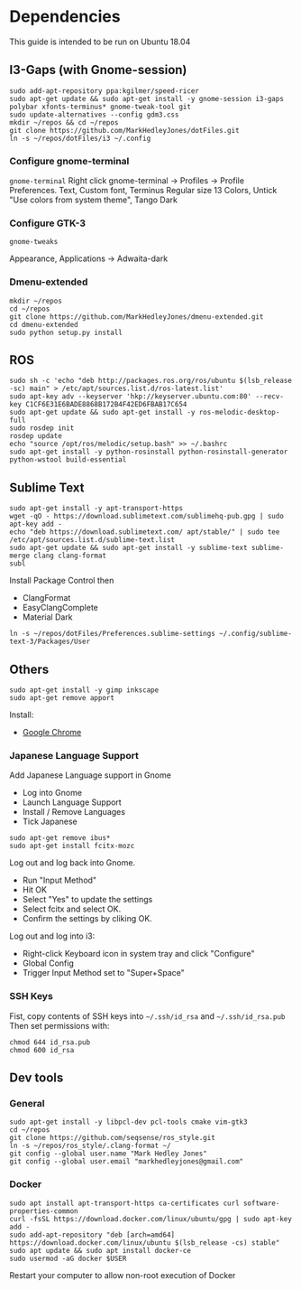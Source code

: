 # Dependencies

This guide is intended to be run on Ubuntu 18.04

## I3-Gaps (with Gnome-session)
```
sudo add-apt-repository ppa:kgilmer/speed-ricer
sudo apt-get update && sudo apt-get install -y gnome-session i3-gaps polybar xfonts-terminus* gnome-tweak-tool git
sudo update-alternatives --config gdm3.css
mkdir ~/repos && cd ~/repos
git clone https://github.com/MarkHedleyJones/dotFiles.git
ln -s ~/repos/dotFiles/i3 ~/.config
```

### Configure gnome-terminal

```gnome-terminal```
Right click gnome-terminal -> Profiles -> Profile Preferences.
Text, Custom font, Terminus Regular size 13
Colors, Untick "Use colors from system theme", Tango Dark

### Configure GTK-3
```
gnome-tweaks
```
Appearance, Applications -> Adwaita-dark

### Dmenu-extended
```
mkdir ~/repos
cd ~/repos
git clone https://github.com/MarkHedleyJones/dmenu-extended.git
cd dmenu-extended
sudo python setup.py install
```

## ROS
```
sudo sh -c 'echo "deb http://packages.ros.org/ros/ubuntu $(lsb_release -sc) main" > /etc/apt/sources.list.d/ros-latest.list'
sudo apt-key adv --keyserver 'hkp://keyserver.ubuntu.com:80' --recv-key C1CF6E31E6BADE8868B172B4F42ED6FBAB17C654
sudo apt-get update && sudo apt-get install -y ros-melodic-desktop-full
sudo rosdep init
rosdep update
echo "source /opt/ros/melodic/setup.bash" >> ~/.bashrc
sudo apt-get install -y python-rosinstall python-rosinstall-generator python-wstool build-essential
```

## Sublime Text
```
sudo apt-get install -y apt-transport-https
wget -qO - https://download.sublimetext.com/sublimehq-pub.gpg | sudo apt-key add -
echo "deb https://download.sublimetext.com/ apt/stable/" | sudo tee /etc/apt/sources.list.d/sublime-text.list
sudo apt-get update && sudo apt-get install -y sublime-text sublime-merge clang clang-format
subl
```
Install Package Control then
* ClangFormat
* EasyClangComplete
* Material Dark

```
ln -s ~/repos/dotFiles/Preferences.sublime-settings ~/.config/sublime-text-3/Packages/User
```

## Others
```
sudo apt-get install -y gimp inkscape
sudo apt-get remove apport
```
Install:
* [Google Chrome](https://www.google.com/chrome/)

### Japanese Language Support

Add Japanese Language support in Gnome
* Log into Gnome
* Launch Language Support
* Install / Remove Languages
* Tick Japanese

```
sudo apt-get remove ibus*
sudo apt-get install fcitx-mozc
```
Log out and log back into Gnome.
* Run "Input Method"
* Hit OK
* Select "Yes" to update the settings
* Select fcitx and select OK.
* Confirm the settings by cliking OK.

Log out and log into i3:
* Right-click Keyboard icon in system tray and click "Configure"
* Global Config
* Trigger Input Method set to "Super+Space"


### SSH Keys
Fist, copy contents of SSH keys into `~/.ssh/id_rsa` and `~/.ssh/id_rsa.pub`
Then set permissions with:
```
chmod 644 id_rsa.pub
chmod 600 id_rsa
```
## Dev tools

### General

```
sudo apt-get install -y libpcl-dev pcl-tools cmake vim-gtk3
cd ~/repos
git clone https://github.com/seqsense/ros_style.git
ln -s ~/repos/ros_style/.clang-format ~/
git config --global user.name "Mark Hedley Jones"
git config --global user.email "markhedleyjones@gmail.com"
```
### Docker
```
sudo apt install apt-transport-https ca-certificates curl software-properties-common
curl -fsSL https://download.docker.com/linux/ubuntu/gpg | sudo apt-key add -
sudo add-apt-repository "deb [arch=amd64] https://download.docker.com/linux/ubuntu $(lsb_release -cs) stable"
sudo apt update && sudo apt install docker-ce
sudo usermod -aG docker $USER
```
Restart your computer to allow non-root execution of Docker
